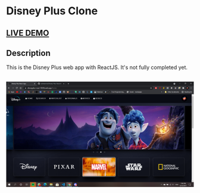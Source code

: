 # Disney Plus Clone 

## <a href="https://disneyplus-react-f929b.web.app" target="_blank">LIVE DEMO</a>


## Description
This is the Disney Plus web app with ReactJS. It's not fully completed yet.

## <img src="./demo.png" alt="img"/>
